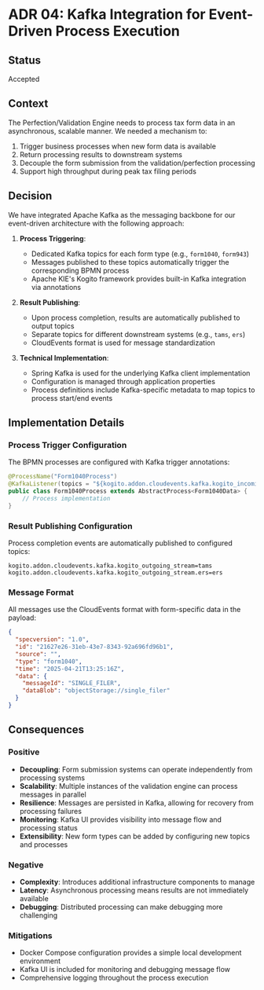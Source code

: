 # ADR 04: Kafka Integration for Event-Driven Process Execution

## Status

Accepted

## Context

The Perfection/Validation Engine needs to process tax form data in an asynchronous, scalable manner. We needed a mechanism to:

1. Trigger business processes when new form data is available
2. Return processing results to downstream systems
3. Decouple the form submission from the validation/perfection processing
4. Support high throughput during peak tax filing periods

## Decision

We have integrated Apache Kafka as the messaging backbone for our event-driven architecture with the following approach:

1. **Process Triggering**: 
   - Dedicated Kafka topics for each form type (e.g., `form1040`, `form943`)
   - Messages published to these topics automatically trigger the corresponding BPMN process
   - Apache KIE's Kogito framework provides built-in Kafka integration via annotations

2. **Result Publishing**:
   - Upon process completion, results are automatically published to output topics
   - Separate topics for different downstream systems (e.g., `tams`, `ers`)
   - CloudEvents format is used for message standardization

3. **Technical Implementation**:
   - Spring Kafka is used for the underlying Kafka client implementation
   - Configuration is managed through application properties
   - Process definitions include Kafka-specific metadata to map topics to process start/end events

## Implementation Details

### Process Trigger Configuration

The BPMN processes are configured with Kafka trigger annotations:

```java
@ProcessName("Form1040Process")
@KafkaListener(topics = "${kogito.addon.cloudevents.kafka.kogito_incoming_stream.form1040}")
public class Form1040Process extends AbstractProcess<Form1040Data> {
    // Process implementation
}
```

### Result Publishing Configuration

Process completion events are automatically published to configured topics:

```properties
kogito.addon.cloudevents.kafka.kogito_outgoing_stream=tams
kogito.addon.cloudevents.kafka.kogito_outgoing_stream.ers=ers
```

### Message Format

All messages use the CloudEvents format with form-specific data in the payload:

```json
{
  "specversion": "1.0",
  "id": "21627e26-31eb-43e7-8343-92a696fd96b1",
  "source": "",
  "type": "form1040", 
  "time": "2025-04-21T13:25:16Z",
  "data": {
    "messageId": "SINGLE_FILER",
    "dataBlob": "objectStorage://single_filer"
  }
}
```

## Consequences

### Positive

- **Decoupling**: Form submission systems can operate independently from processing systems
- **Scalability**: Multiple instances of the validation engine can process messages in parallel
- **Resilience**: Messages are persisted in Kafka, allowing for recovery from processing failures
- **Monitoring**: Kafka UI provides visibility into message flow and processing status
- **Extensibility**: New form types can be added by configuring new topics and processes

### Negative

- **Complexity**: Introduces additional infrastructure components to manage
- **Latency**: Asynchronous processing means results are not immediately available
- **Debugging**: Distributed processing can make debugging more challenging

### Mitigations

- Docker Compose configuration provides a simple local development environment
- Kafka UI is included for monitoring and debugging message flow
- Comprehensive logging throughout the process execution
